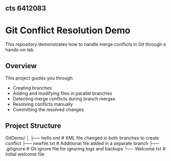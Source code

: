 ## cts 6412083
# Git Conflict Resolution Demo

This repository demonstrates how to handle merge conflicts in Git through a hands-on lab.

## Overview

This project guides you through:

- Creating branches
- Adding and modifying files in parallel branches
- Detecting merge conflicts during branch merges
- Resolving conflicts manually
- Committing the resolved changes

## Project Structure

GitDemo/
│
├── hello.xml # XML file changed in both branches to create conflict
├── newfile.txt # Additional file added in a separate branch
├── .gitignore # Git ignore file for ignoring logs and backups
└── Welcome.txt # Initial welcome file


